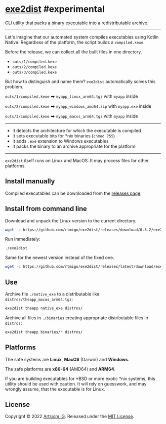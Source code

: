# [exe2dist](https://github.com/rtmigo/exe2dist) #experimental

CLI utility that packs a binary executable into a redistributable archive.

--------------------------------------------------------------------------------

Let's imagine that our automated system compiles executables using Kotlin
Native. Regardless of the platform, the script builds a `compiled.kexe`.

Before the release, we can collect all the built files in one directory.

* `outs/1/compiled.kexe`
* `outs/2/compiled.kexe`
* `outs/3/compiled.kexe`

But how to distinguish and name them? `exe2dist` automatically solves this
problem.

`outs/1/compiled.kexe` ⮕ `myapp_linux_arm64.tgz` with `myapp` inside

`outs/2/compiled.kexe` ⮕ `myapp_windows_amd64.zip` with `myapp.exe` inside

`outs/3/compiled.kexe` ⮕ `myapp_macos_arm64.tgz` with `myapp` inside


--------------------------------------------------------------------------------

* It detects the architecture for which the executable is compiled
* It sets executable bits for *nix binaries (`chmod 755`)
* It adds `.exe` extension to Windows executables
* It packs the binary to an archive appropriate for the platform

--------------------------------------------------------------------------------

`exe2dist` itself runs on Linux and MacOS. It may process files for other
platforms.

## Install manually

Compiled executables can be downloaded from
the [releases page](https://github.com/rtmigo/exe2dist_dart/releases).

## Install from command line

Download and unpack the Linux version to the current directory.

```bash
wget -c https://github.com/rtmigo/exe2dist/releases/download/0.3.2/exe2dist_linux_amd64.tgz -O - | tar -xz
```

Run immediately:

```bash
./exe2dist
```

Same for the newest version instead of the fixed one.

```bash
wget -c https://github.com/rtmigo/exe2dist/releases/latest/download/exe2dist_linux_amd64.tgz -O - | tar -xz
```

## Use

Archive file `./native_exe` to a distributable
like `distros/theapp_macos_arm64.tgz`:

```bash
exe2dist theapp native_exe distros/
```

Archive all files in `./binaries` creating appropriate distributable files in
`distros`:

```bash
exe2dist theapp binaries/* distros/
```

## Platforms

The safe systems are **Linux**, **MacOS** (Darwin) and **Windows**.

The safe platforms are **x86-64** (AMD64) and **ARM64**. 

If you are building executables for *BSD or more exotic *nix systems, this
utility should be used with caution. It will rely on guesswork, and may wrongly
assume, that the executable is for Linux.

## License

Copyright © 2022 [Artsiom iG](https://github.com/rtmigo).
Released under the [MIT License](LICENSE).
